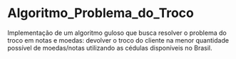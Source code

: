 # Algoritmo_Problema_do_Troco
Implementação de um algoritmo guloso que busca resolver o problema do troco em notas e moedas: devolver o troco do cliente na menor quantidade possível de moedas/notas utilizando as cédulas disponíveis no Brasil.
